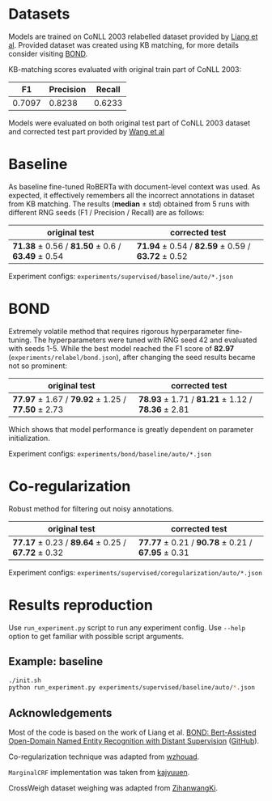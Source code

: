 # Datasets 
Models are trained on CoNLL 2003 relabelled dataset provided by [Liang et al](https://arxiv.org/abs/2006.15509).
Provided dataset was created using KB matching, for more details consider visiting [BOND](https://github.com/cliang1453/BOND).

KB-matching scores evaluated with original train part of CoNLL 2003:

| F1     | Precision | Recall | 
|--------|-----------|--------|
| 0.7097 | 0.8238    | 0.6233 |

Models were evaluated on both original test part of CoNLL 2003 dataset and corrected test part provided by [Wang et al](https://arxiv.org/pdf/1909.01441v1.pdf)

# Baseline
As baseline fine-tuned RoBERTa with document-level context was used. As expected, it effectively remembers all the incorrect annotations 
in dataset from KB matching. The results (**median** ± std) obtained from 5 runs with different RNG seeds (F1 / Precision / Recall) are as follows:

| original test                                         | corrected test                                         |
|-------------------------------------------------------|--------------------------------------------------------|
| **71.38** ± 0.56 / **81.50** ± 0.6 / **63.49** ± 0.54 | **71.94** ± 0.54 / **82.59** ± 0.59 / **63.72** ± 0.52 |

Experiment configs: `experiments/supervised/baseline/auto/*.json`

# BOND
Extremely volatile method that requires rigorous hyperparameter fine-tuning. The hyperparameters were tuned 
with RNG seed 42 and evaluated with seeds 1-5. While the best model reached the F1 score of **82.97**
(`experiments/relabel/bond.json`), after changing the seed results became not so prominent:

| original test                                          | corrected test                                         |
|--------------------------------------------------------|--------------------------------------------------------|
| **77.97** ± 1.67 / **79.92** ± 1.25 / **77.50** ± 2.73 | **78.93** ± 1.71 / **81.21** ± 1.12 / **78.36** ± 2.81 |

Which shows that model performance is greatly dependent on parameter initialization.

Experiment configs: `experiments/bond/baseline/auto/*.json`

# Co-regularization

Robust method for filtering out noisy annotations.


| original test                                          | corrected test                                         |
|--------------------------------------------------------|--------------------------------------------------------|
| **77.17** ± 0.23 / **89.64** ± 0.25 / **67.72** ± 0.32 | **77.77** ± 0.21 / **90.78** ± 0.21 / **67.95** ± 0.31 |


Experiment configs: `experiments/supervised/coregularization/auto/*.json`

# Results reproduction

Use `run_experiment.py` script to run any experiment config. Use `--help` option to get familiar 
with possible script arguments.

## Example: baseline

```bash
./init.sh
python run_experiment.py experiments/supervised/baseline/auto/*.json
```

## Acknowledgements
Most of the code is based on the work of Liang et al. [BOND: Bert-Assisted Open-Domain Named Entity Recognition with Distant Supervision](https://arxiv.org/abs/2006.15509) ([GitHub](https://github.com/cliang1453/BOND)).

Co-regularization technique was adapted from [wzhouad](https://github.com/wzhouad/NLL-IE).

`MarginalCRF` implementation was taken from [kajyuuen](https://github.com/kajyuuen/pytorch-partial-crf).

CrossWeigh dataset weighing was adapted from [ZihanwangKi](https://github.com/ZihanWangKi/CrossWeigh).